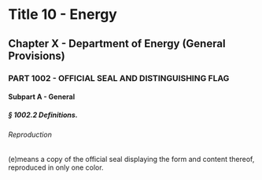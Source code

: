 
# Title 10 - Energy
## Chapter X - Department of Energy (General Provisions)
### PART 1002 - OFFICIAL SEAL AND DISTINGUISHING FLAG
#### Subpart A - General
##### § 1002.2 Definitions.
###### Reproduction

(e)means a copy of the official seal displaying the form and content thereof, reproduced in only one color.
